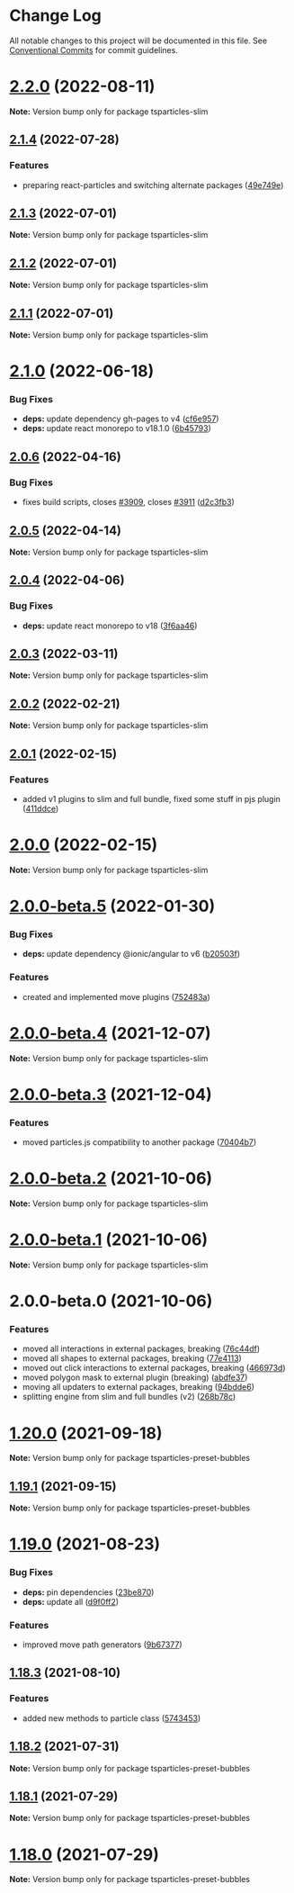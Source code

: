 # Change Log

All notable changes to this project will be documented in this file.
See [Conventional Commits](https://conventionalcommits.org) for commit guidelines.

# [2.2.0](https://github.com/matteobruni/tsparticles/compare/tsparticles-slim@2.1.4...tsparticles-slim@2.2.0) (2022-08-11)

**Note:** Version bump only for package tsparticles-slim





## [2.1.4](https://github.com/matteobruni/tsparticles/compare/tsparticles-slim@2.1.3...tsparticles-slim@2.1.4) (2022-07-28)


### Features

* preparing react-particles and switching alternate packages ([49e749e](https://github.com/matteobruni/tsparticles/commit/49e749e90e076f0cb22eefe0f3399102f5b9fb35))





## [2.1.3](https://github.com/matteobruni/tsparticles/compare/tsparticles-slim@2.1.2...tsparticles-slim@2.1.3) (2022-07-01)

**Note:** Version bump only for package tsparticles-slim





## [2.1.2](https://github.com/matteobruni/tsparticles/compare/tsparticles-slim@2.1.1...tsparticles-slim@2.1.2) (2022-07-01)

**Note:** Version bump only for package tsparticles-slim





## [2.1.1](https://github.com/matteobruni/tsparticles/compare/tsparticles-slim@2.1.0...tsparticles-slim@2.1.1) (2022-07-01)

**Note:** Version bump only for package tsparticles-slim





# [2.1.0](https://github.com/matteobruni/tsparticles/compare/tsparticles-slim@2.0.6...tsparticles-slim@2.1.0) (2022-06-18)


### Bug Fixes

* **deps:** update dependency gh-pages to v4 ([cf6e957](https://github.com/matteobruni/tsparticles/commit/cf6e9577132afcec26410f7321fcf5ffcfb05930))
* **deps:** update react monorepo to v18.1.0 ([6b45793](https://github.com/matteobruni/tsparticles/commit/6b457937c41d7681a2135dfcb6ff220e578f22bb))





## [2.0.6](https://github.com/matteobruni/tsparticles/compare/tsparticles-slim@2.0.5...tsparticles-slim@2.0.6) (2022-04-16)


### Bug Fixes

* fixes build scripts, closes [#3909](https://github.com/matteobruni/tsparticles/issues/3909), closes [#3911](https://github.com/matteobruni/tsparticles/issues/3911) ([d2c3fb3](https://github.com/matteobruni/tsparticles/commit/d2c3fb33ff9c9d529f2609f89c63cb6e1e61ecda))





## [2.0.5](https://github.com/matteobruni/tsparticles/compare/tsparticles-slim@2.0.4...tsparticles-slim@2.0.5) (2022-04-14)

**Note:** Version bump only for package tsparticles-slim





## [2.0.4](https://github.com/matteobruni/tsparticles/compare/tsparticles-slim@2.0.3...tsparticles-slim@2.0.4) (2022-04-06)


### Bug Fixes

* **deps:** update react monorepo to v18 ([3f6aa46](https://github.com/matteobruni/tsparticles/commit/3f6aa46e399d0092ae13ba494db86256c0d05c40))





## [2.0.3](https://github.com/matteobruni/tsparticles/compare/tsparticles-slim@2.0.2...tsparticles-slim@2.0.3) (2022-03-11)

**Note:** Version bump only for package tsparticles-slim





## [2.0.2](https://github.com/matteobruni/tsparticles/compare/tsparticles-slim@2.0.1...tsparticles-slim@2.0.2) (2022-02-21)

**Note:** Version bump only for package tsparticles-slim





## [2.0.1](https://github.com/matteobruni/tsparticles/compare/tsparticles-slim@2.0.0...tsparticles-slim@2.0.1) (2022-02-15)


### Features

* added v1 plugins to slim and full bundle, fixed some stuff in pjs plugin ([411ddce](https://github.com/matteobruni/tsparticles/commit/411ddcec5e47940546884bf3135800e06b267a21))





# [2.0.0](https://github.com/matteobruni/tsparticles/compare/tsparticles-slim@2.0.0-beta.5...tsparticles-slim@2.0.0) (2022-02-15)

**Note:** Version bump only for package tsparticles-slim





# [2.0.0-beta.5](https://github.com/matteobruni/tsparticles/compare/tsparticles-slim@2.0.0-beta.4...tsparticles-slim@2.0.0-beta.5) (2022-01-30)


### Bug Fixes

* **deps:** update dependency @ionic/angular to v6 ([b20503f](https://github.com/matteobruni/tsparticles/commit/b20503ff2a29f6c8617f42c764c8a868fc334c5f))


### Features

* created and implemented move plugins ([752483a](https://github.com/matteobruni/tsparticles/commit/752483aeeb94dd851dc27fe75e4c258fd87f0a90))





# [2.0.0-beta.4](https://github.com/matteobruni/tsparticles/compare/tsparticles-slim@2.0.0-beta.3...tsparticles-slim@2.0.0-beta.4) (2021-12-07)

**Note:** Version bump only for package tsparticles-slim





# [2.0.0-beta.3](https://github.com/matteobruni/tsparticles/compare/tsparticles-slim@2.0.0-beta.2...tsparticles-slim@2.0.0-beta.3) (2021-12-04)


### Features

* moved particles.js compatibility to another package ([70404b7](https://github.com/matteobruni/tsparticles/commit/70404b74b26da4b9a28b5d6d646cd9ed6c0635f1))





# [2.0.0-beta.2](https://github.com/matteobruni/tsparticles/compare/tsparticles-slim@2.0.0-beta.1...tsparticles-slim@2.0.0-beta.2) (2021-10-06)

**Note:** Version bump only for package tsparticles-slim





# [2.0.0-beta.1](https://github.com/matteobruni/tsparticles/compare/tsparticles-slim@2.0.0-beta.0...tsparticles-slim@2.0.0-beta.1) (2021-10-06)

**Note:** Version bump only for package tsparticles-slim





# 2.0.0-beta.0 (2021-10-06)


### Features

* moved all interactions in external packages, breaking ([76c44df](https://github.com/matteobruni/tsparticles/commit/76c44dfa64cae994ddb1a004e7ff6cdbe3a4b5a9))
* moved all shapes to external packages, breaking ([77e4113](https://github.com/matteobruni/tsparticles/commit/77e411338f65ab076fe85c0f143c13417147d4b5))
* moved out click interactions to external packages, breaking ([466973d](https://github.com/matteobruni/tsparticles/commit/466973ddbcc382c27c03f7b3518dea99c5e1949c))
* moved polygon mask to external plugin (breaking) ([abdfe37](https://github.com/matteobruni/tsparticles/commit/abdfe37f250a4f357f4491bb7ff0e54da6a7303e))
* moving all updaters to external packages, breaking ([94bdde6](https://github.com/matteobruni/tsparticles/commit/94bdde67d0b546c22b7841ff8e969d15ddef3430))
* splitting engine from slim and full bundles (v2) ([268b78c](https://github.com/matteobruni/tsparticles/commit/268b78c12d6c54069893d27643cfe7a30f3be777))





# [1.20.0](https://github.com/matteobruni/tsparticles/compare/tsparticles-preset-bubbles@1.19.1...tsparticles-preset-bubbles@1.20.0) (2021-09-18)

**Note:** Version bump only for package tsparticles-preset-bubbles





## [1.19.1](https://github.com/matteobruni/tsparticles/compare/tsparticles-preset-bubbles@1.19.0...tsparticles-preset-bubbles@1.19.1) (2021-09-15)

**Note:** Version bump only for package tsparticles-preset-bubbles





# [1.19.0](https://github.com/matteobruni/tsparticles/compare/tsparticles-preset-bubbles@1.18.3...tsparticles-preset-bubbles@1.19.0) (2021-08-23)


### Bug Fixes

* **deps:** pin dependencies ([23be870](https://github.com/matteobruni/tsparticles/commit/23be8708d698e1e37a18f2ed292cbccffb0f1e47))
* **deps:** update all ([d9f0ff2](https://github.com/matteobruni/tsparticles/commit/d9f0ff2f8c4ac269aaad5077492746e3da8fb422))


### Features

* improved move path generators ([9b67377](https://github.com/matteobruni/tsparticles/commit/9b67377f9208a005b122e312ad4ad3c95a50deb7))





## [1.18.3](https://github.com/matteobruni/tsparticles/compare/tsparticles-preset-bubbles@1.18.2...tsparticles-preset-bubbles@1.18.3) (2021-08-10)


### Features

* added new methods to particle class ([5743453](https://github.com/matteobruni/tsparticles/commit/5743453906001569f262888aa54539ad4e1463ac))





## [1.18.2](https://github.com/matteobruni/tsparticles/compare/tsparticles-preset-bubbles@1.18.1...tsparticles-preset-bubbles@1.18.2) (2021-07-31)

**Note:** Version bump only for package tsparticles-preset-bubbles





## [1.18.1](https://github.com/matteobruni/tsparticles/compare/tsparticles-preset-bubbles@1.18.0...tsparticles-preset-bubbles@1.18.1) (2021-07-29)

**Note:** Version bump only for package tsparticles-preset-bubbles





# [1.18.0](https://github.com/matteobruni/tsparticles/compare/tsparticles-preset-bubbles@1.17.0...tsparticles-preset-bubbles@1.18.0) (2021-07-29)

**Note:** Version bump only for package tsparticles-preset-bubbles
